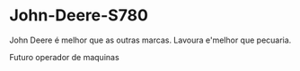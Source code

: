 # John-Deere-S780

John Deere é melhor que as outras marcas.
Lavoura e'melhor que pecuaria.

Futuro operador de maquinas 

